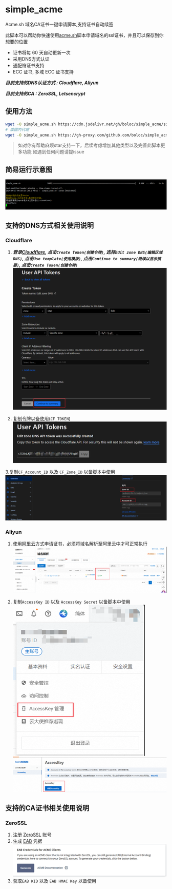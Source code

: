 # simple_acme

Acme.sh 域名CA证书一键申请脚本,支持证书自动续签

此脚本可以帮助你快速使用[acme.sh](https://github.com/acmesh-official/acme.sh)脚本申请域名的ssl证书，并且可以保存到你想要的位置

* 证书将每 60 天自动更新一次
* 采用DNS方式认证
* 通配符证书支持
* ECC 证书, 多域 ECC 证书支持

 ***目前支持的DNS认证方式 : Cloudflare, Aliyun***

 ***目前支持的CA : ZeroSSL, Letsencrypt***

## 使用方法

```sh
wget -O simple_acme.sh https://cdn.jsdelivr.net/gh/boloc/simple_acme/simple_acme.sh && chmod +x simple_acme.sh && ./simple_acme.sh
# 或国内代理
wget -O simple_acme.sh https://gh-proxy.com/github.com/boloc/simple_acme/blob/main/simple_acme.sh && chmod +x simple_acme.sh && ./simple_acme.sh
```

> 如对你有帮助麻烦star支持一下，后续考虑增加其他类型以及完善此脚本更多功能
> 如遇到任何问题请提issue

## 简易运行示意图

![简易示意图](./img/schema.png)

## 支持的DNS方式相关使用说明

### Cloudflare

1. ***登录[Cloudflare](https://dash.cloudflare.com/profile/api-tokens), 点击`Create Token(创建令牌)`, 选择`Edit zone DNS(编辑区域 DNS)`, 点击`Use template(使用模板)`, 点击`Continue to summary(继续以显示摘要)`, 点击`Create Token(创建令牌)`***
![cf1](./img/cf1.png)

2. 复制令牌以备使用(`CF_TOKEN`)
![cf2](./img/cf2.png)

3.复制`CF_Account_ID` 以及 `CF_Zone_ID` 以备脚本中使用
![cf3](./img/cf3.png)

### Aliyun

1. 使用[阿里云](https://www.aliyun.com)方式申请证书，必须将域名解析至阿里云中才可正常执行
![aliyun](./img/aliyun.png)

2. 复制`AccessKey ID` 以及 `AccessKey Secret` 以备脚本中使用
![aliyun2](./img/aliyun2.png)
![aliyun3](./img/aliyun3.png)

## 支持的CA证书相关使用说明

### ZeroSSL

1. 注册 [ZeroSSL](https://app.zerossl.com/signup) 账号
2. 生成 [EAB](https://app.zerossl.com/developer) 凭据
 ![Generate EAB Key](./img/generate_eab.png)
3. 获取`EAB KID` 以及 `EAB HMAC Key` 以备使用
